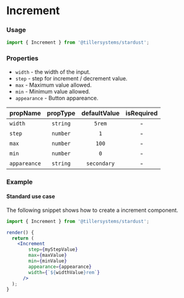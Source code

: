 # Increment

### Usage

```jsx
import { Increment } from '@tillersystems/stardust';
```

<!-- STORY -->

### Properties

- `width` - the width of the input.
- `step` - step for increment / decrement value.
- `max` - Maximum value allowed.
- `min` - Minimum value allowed.
- `appearance` - Button appareance.

| propName     | propType | defaultValue | isRequired |
| ------------ | :------: | :----------: | :--------: |
| `width`      | `string` |    `5rem`    |     -      |
| `step`       | `number` |     `1`      |     -      |
| `max`        | `number` |    `100`     |     -      |
| `min`        | `number` |     `0`      |     -      |
| `appareance` | `string` | `secondary`  |     -      |

### Example

#### Standard use case

The following snippet shows how to create a increment component.

```jsx
import { Increment } from '@tillersystems/stardust';

render() {
  return (
    <Increment
        step={myStepValue}
        max={maxValue}
        min={minValue}
        appearance={appearance}
        width={`${widthValue}rem`}
      />
  );
}
```
